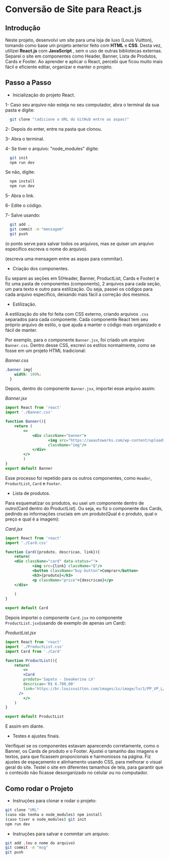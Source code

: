
# Conversão de Site para React.js

## Introdução
Neste projeto, desenvolvi um site para uma loja de luxo (Louis Vuitton), tomando como base um projeto anterior feito com **HTML** e **CSS**. Desta vez, utilizei **React.js** com **JavaScript** , sem o uso de outras bibliotecas externas. Separei o site em componentes como Header, Banner, Lista de Produtos, Cards e Footer. Ao aprender e aplicar o React, percebi que ficou muito mais fácil e eficiente editar, organizar e manter o projeto.
## Passo a Passo

- Inicialização do projeto React.

1- Caso seu arquivo não esteja no seu computador, abra o terminal da sua pasta e digite:
```bash
  git clone "(adicione o URL do GitHub entre as aspas)"
```
2- Depois do enter, entre na pasta que clonou.

3- Abra o terminal.

4- Se tiver o arquivo: "node_modules" digite:
```bash
  git init
  npm run dev
```
Se não, digite:
```bash
  npm install
  npm run dev
```
5- Abra o link.

6- Edite o código.

7- Salve usando:
```bash
  git add .
  git commit -m "mensagem"
  git push
```
(o ponto serve para salvar todos os arquivos, mas se quiser um arquivo específico escreva o nome do arquivo).

(escreva uma mensagem entre as aspas para commitar).

- Criação dos componentes.

Eu separei as seções em 5(Header, Banner, ProductList, Cards e Footer) e fiz uma pasta de componentes (components), 2 arquivos para cada seção, um para texto e outro para estilização. Ou seja, passei os códigos para cada arquivo específico, deixando mais fácil a correção dos mesmos.

- Estilização.

A estilização do site foi feita com CSS externo, criando arquivos `.css` separados para cada componente. Cada componente React tem seu próprio arquivo de estilo, o que ajuda a manter o código mais organizado e fácil de manter.

Por exemplo, para o componente `Banner.jsx`, foi criado um arquivo `Banner.css`. Dentro desse CSS, escrevi os estilos normalmente, como se fosse em um projeto HTML tradicional:
 
 *Banner.css*
```css
.banner img{
    width: 100%;
  }

```
Depois, dentro do componente `Banner.jsx`, importei esse arquivo assim:

*Banner.jsx*
```jsx
import React from 'react'
import './Banner.css'

function Banner(){
    return (
        <>
            <div className="banner">
                   <img src="https://aaautoworks.com/wp-content/uploads/2022/11/LV-BW-01.png"
                   className="img"/>
            </div>
        </>
        )
}
export default Banner
```

Esse processo foi repetido para os outros componentes, como `Header`, `ProductList`, `Card` e `Footer`.

- Lista de produtos.

Para esquematizar os produtos, eu usei um componente dentro de outro(Card dentro do ProductList). Ou seja, eu fiz o componente dos Cards, pedindo as informações cruciais em um produto(Qual é o produto, qual o preço e qual é a imagem):

*Card.jsx*
```jsx
import React from 'react'
import './Card.css'

function Card({produto, descricao, link}){
    return(
    <div className="card" data-status="">
            <img src={link} className="Q"/>
            <button className="buy-button">Comprar</button>
            <h3>{produto}</h3>
            <p className="price">{descricao}</p>
    </div>
        
    )
}

export default Card
```
Depois importei o componente `Card.jsx` no componente `ProductList.jsx`(usando de exemplo de apenas um Card):

*ProductList.jsx*
```jsx
import React from 'react'
import './ProductList.css'
import Card from './Card'

function ProductList(){
    return(
        <>
        <Card
        produto='Sapato - Sneakerina LV'
        descricao='R$ 6.700,00'
        link='https://br.louisvuitton.com/images/is/image/lv/1/PP_VP_L/louis-vuitton-sneakerina-lv--ATP005MI01_PM2_Front%20view.png?wid=1090&hei=1090'
      />
        </>
    )
}

export default ProductList
```
E assim em diante.

- Testes e ajustes finais.

Verifiquei se os componentes estavam aparecendo corretamente, como o Banner, os Cards de produto e o Footer. Ajustei o tamanho das imagens e textos, para que ficassem proporcionais e harmoniosos na página. Fiz ajustes de espaçamento e alinhamento usando CSS, para melhorar o visual geral do site. Testei o site em diferentes tamanhos de tela, para garantir que o conteúdo não ficasse desorganizado no celular ou no computador.

## Como rodar o Projeto

- Instruções para clonar e rodar o projeto:
```bash
git clone "URL"
(caso não tenha o node_modules) npm install
(caso tiver o node_modules) git init
npm run dev
```
- Instruções para salvar e commitar um arquivo:
```bash
git add .(ou o nome do arquivo)
git commit -m "msg"
git push
```